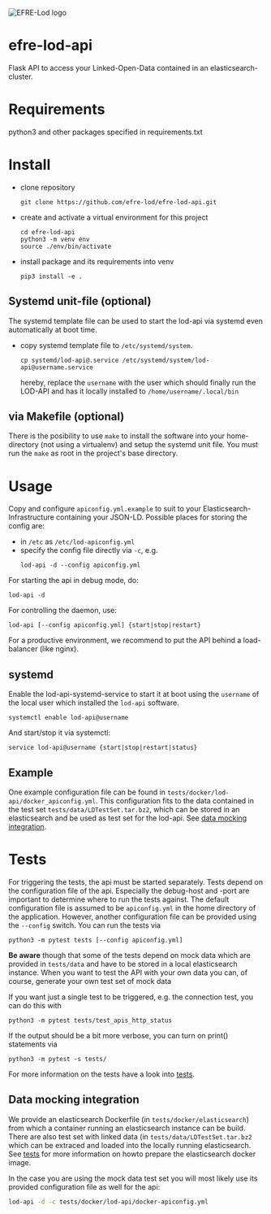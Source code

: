 ![EFRE-Lod logo](https://raw.githubusercontent.com/slub/data.slub-dresden.de/master/assets/images/EFRE_EU_quer_2015_rgb_engl.svg)

# efre-lod-api
Flask API to access your Linked-Open-Data contained in an elasticsearch-cluster.

# Requirements

python3 and other packages specified in requirements.txt

# Install

* clone repository
  ```
  git clone https://github.com/efre-lod/efre-lod-api.git
  ```

* create and activate a virtual environment for this project
  ```
  cd efre-lod-api
  python3 -m venv env
  source ./env/bin/activate
  ```

* install package and its requirements into venv
  ```
  pip3 install -e .
  ```

## Systemd unit-file (optional)
The systemd template file can be used to start the lod-api via systemd even automatically at boot time.
* copy systemd template file to `/etc/systemd/system`.
  ```
  cp systemd/lod-api@.service /etc/systemd/system/lod-api@username.service
  ```
  hereby, replace the `username` with the user which should finally run the LOD-API and has it locally installed to `/home/username/.local/bin`

## via Makefile (optional)
There is the posibility to use `make` to install the software into your home-directory (not using a virtualenv) and setup the systemd unit file. You must run the `make` as root in the project's base directory.

# Usage

Copy and configure `apiconfig.yml.example` to suit to your Elasticsearch-Infrastructure containing your JSON-LD. Possible places for storing the config are:

* in `/etc` as `/etc/lod-apiconfig.yml`
* specify the config file directly via `-c`, e.g.
  ```
  lod-api -d --config apiconfig.yml
  ```

For starting the api in debug mode, do:
```
lod-api -d
```

For controlling the daemon, use:
```
lod-api [--config apiconfig.yml] {start|stop|restart}
```

For a productive environment, we recommend to put the API behind a load-balancer (like nginx).

## systemd

Enable the lod-api-systemd-service to start it at boot using the `username` of the local user which installed the `lod-api` software.
```
systemctl enable lod-api@username
```

And start/stop it via systemctl:
```
service lod-api@username {start|stop|restart|status}
```




## Example

One example configuration file can be found in `tests/docker/lod-api/docker_apiconfig.yml`. This configuration fits to the data contained in the test set `tests/data/LDTestSet.tar.bz2`, which can be stored in an elasticsearch and be used as test set for the lod-api. See [data mocking integration](#data_mocking_integration).


# Tests

For triggering the tests, the api must be started separately. Tests depend on the configuration file of the api. Especially the debug-host and -port are important to determine where to run the tests against. The default configuration file is assumed to be `apiconfig.yml` in the home directory of the application. However, another configuration file can be provided using the `--config` switch. You can run the tests via
```
python3 -m pytest tests [--config apiconfig.yml]
```

**Be aware** though that some of the tests depend on mock data which are provided in `tests/data` and have to be stored in a local elasticsearch instance. When you want to test the API with your own data you can, of course, generate your own test set of mock data

If you want just a single test to be triggered, e.g. the connection test, you can do this with
```
python3 -m pytest tests/test_apis_http_status
```

If the output should be a bit more verbose, you can turn on print() statements via
```
python3 -m pytest -s tests/
```
For more information on the tests have a look into [tests](tests/README.md).

## Data mocking integration

We provide an elasticsearch Dockerfile (in `tests/docker/elasticsearch`) from which a container running an elasticsearch instance can be build. There are also test set with linked data (in `tests/data/LDTestSet.tar.bz2` which can be extraced and loaded into the locally running elasticsearch. See [tests](tests/README.md) for more information on howto prepare the elasticsearch docker image.

In the case you are using the mock data test set you will most likely use its provided configuration file as well for the api:
```sh
lod-api -d -c tests/docker/lod-api/docker-apiconfig.yml
```
